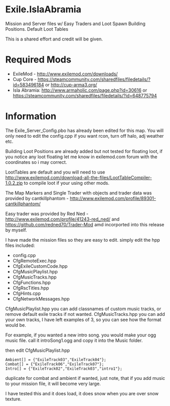 # Exile.IslaAbramia
Mission and Server files w/ Easy Traders and Loot Spawn Building Positions. Default Loot Tables

This is a shared effort and credit will be given. 

Required Mods
==============
- ExileMod - http://www.exilemod.com/downloads/
- Cup Core - https://steamcommunity.com/sharedfiles/filedetails/?id=583496184 or http://cup-arma3.org/
- Isla Abramia: http://www.armaholic.com/page.php?id=30616 or https://steamcommunity.com/sharedfiles/filedetails/?id=648775794
              
Information
==============
The Exile_Server_Config.pbo has already been edited for this map. You will only need to edit the config.cpp if you want rcon, turn off halo, adj weather etc.
 
Building Loot Positions are already added but not tested for floating loot, if you notice any loot floating let me know in exilemod.com forum with the coordinates so i may correct.

LootTables are default and you will need to use http://www.exilemod.com/download-all-the-files/LootTableCompiler-1.0.2.zip
to compile loot if your using other mods.

The Map Markers and Single Trader with objects and trader data was provided by cantkillphantom - http://www.exilemod.com/profile/89301-cantkillphantom/

Easy trader was provided by Red Ned - http://www.exilemod.com/profile/41243-red_ned/ and https://github.com/redned70/Trader-Mod amd incorported into this release by myself.

I have made the mission files so they are easy to edit. simply edit the hpp files included:
- config.cpp
- CfgRemoteExec.hpp
- CfgExileCustomCode.hpp
- CfgMusicPlaylist.hpp
- CfgMusicTracks.hpp
- CfgFunctions.hpp
- CfgRscTitles.hpp
- CfgHints.cpp
- CfgNetworkMessages.hpp

CfgMusicPlaylist.hpp you can add classnames of custom music tracks, or remove default exile tracks if not wanted.
CfgMusicTracks.hpp you can add your own tracks, I have left examples of 3, so you can see how the format would be.

For example, if you wanted a new intro song. you would make your ogg music file. call it introSong1.ogg and copy it into the Music folder.

then edit CfgMusicPlaylist.hpp

	Ambient[] = {"ExileTrack03","ExileTrack04"};
	Combat[] = {"ExileTrack06","ExileTrack07"};
	Intro[] = {"ExileTrack02","ExileTrack03","intro1"};
  
 duplicate for combat and ambient if wanted, just note, that if you add music to your mission file, it will become very large.
 
 I have tested this and it does load, it does snow when you are over snow texture.

 







